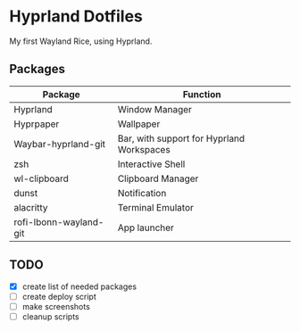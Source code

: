 # Hyprland Dotfiles
My first Wayland Rice, using Hyprland.

## Packages
|Package                |Function                                     |
|-----------------------|---------------------------------------------|    
|Hyprland               |Window Manager                               |    
|Hyprpaper              |Wallpaper                                    |
|Waybar-hyprland-git    |Bar, with support for Hyprland Workspaces    |
|zsh                    |Interactive Shell                            |
|wl-clipboard           |Clipboard Manager                            |
|dunst                  |Notification                                 | 
|alacritty              |Terminal Emulator                            |
|rofi-lbonn-wayland-git |App launcher                                 |

## TODO
- [x] create list of needed packages
- [ ] create deploy script
- [ ] make screenshots
- [ ] cleanup scripts
